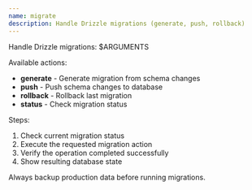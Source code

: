 ```yaml
---
name: migrate
description: Handle Drizzle migrations (generate, push, rollback)
---
```


Handle Drizzle migrations: $ARGUMENTS

Available actions:

- **generate** - Generate migration from schema changes
- **push** - Push schema changes to database  
- **rollback** - Rollback last migration
- **status** - Check migration status

Steps:

1. Check current migration status
2. Execute the requested migration action
3. Verify the operation completed successfully
4. Show resulting database state

Always backup production data before running migrations.